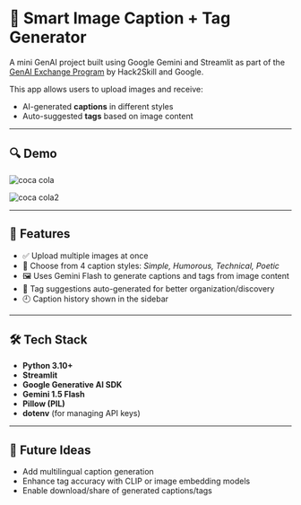 # 📸 Smart Image Caption + Tag Generator

A mini GenAI project built using Google Gemini and Streamlit as part of the [GenAI Exchange Program]([https://hack2skill.com/genai-exchange](https://vision.hack2skill.com/event/genaiexchange/?utm_source=hack2skill&utm_medium=homepage)) by Hack2Skill and Google.

This app allows users to upload images and receive:
- AI-generated **captions** in different styles
- Auto-suggested **tags** based on image content

---

## 🔍 Demo
![coca cola](https://github.com/user-attachments/assets/f693cc36-e928-47f7-a481-6f7dd72ee63a)

![coca cola2](https://github.com/user-attachments/assets/d12c64be-8e66-4b3d-9678-846598a46dc5)

---

## 🧠 Features

- ✅ Upload multiple images at once
- 📝 Choose from 4 caption styles: *Simple, Humorous, Technical, Poetic*
- 🖼️ Uses Gemini Flash to generate captions and tags from image content
- 🧾 Tag suggestions auto-generated for better organization/discovery
- 🕘 Caption history shown in the sidebar

---

## 🛠️ Tech Stack

- **Python 3.10+**
- **Streamlit**
- **Google Generative AI SDK**
- **Gemini 1.5 Flash**
- **Pillow (PIL)**
- **dotenv** (for managing API keys)

---
## 🧠 Future Ideas

- Add multilingual caption generation
- Enhance tag accuracy with CLIP or image embedding models
- Enable download/share of generated captions/tags

